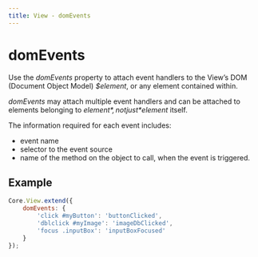 ```yaml
---
title: View - domEvents
---
```


# domEvents
Use the *domEvents* property to attach event handlers to the View’s DOM (Document Object Model) *$element*, or any element contained within.

*domEvents* may attach multiple event handlers and can be attached to elements belonging to *$element*, not just *$element* itself.

The information required for each event includes:

- event name
- selector to the event source
- name of the method on the object to call, when the event is triggered.


## Example

```javascript
Core.View.extend({
    domEvents: {
        'click #myButton': 'buttonClicked',
        'dblclick #myImage': 'imageDbClicked',
        'focus .inputBox': 'inputBoxFocused'
    }
});
```
